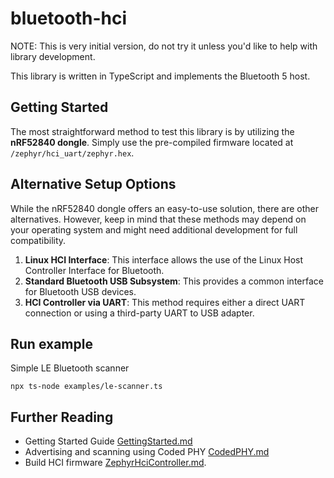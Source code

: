 # bluetooth-hci

NOTE: This is very initial version, do not try it unless you'd like to help with library development.

This library is written in TypeScript and implements the Bluetooth 5 host. 

## Getting Started

The most straightforward method to test this library is by utilizing the **nRF52840 dongle**. Simply use the pre-compiled firmware located at `/zephyr/hci_uart/zephyr.hex`.

## Alternative Setup Options

While the nRF52840 dongle offers an easy-to-use solution, there are other alternatives. However, keep in mind that these methods may depend on your operating system and might need additional development for full compatibility.

1. **Linux HCI Interface**: This interface allows the use of the Linux Host Controller Interface for Bluetooth.
2. **Standard Bluetooth USB Subsystem**: This provides a common interface for Bluetooth USB devices.
3. **HCI Controller via UART**: This method requires either a direct UART connection or using a third-party UART to USB adapter.

## Run example

Simple LE Bluetooth scanner

```
npx ts-node examples/le-scanner.ts
```

## Further Reading

- Getting Started Guide [GettingStarted.md](docs/GettingStarted.md)
- Advertising and scanning using Coded PHY [CodedPHY.md](docs/CodedPHY.md)
- Build HCI firmware [ZephyrHciController.md](docs/ZephyrHciController.md).
